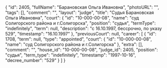 {
    "id": 2405,
    "fullName": "Барановская Ольга Ивановна",
    "photoURL": "",
    "tags": [],
    "comment": "",
    "layout": "judge",
    "title": "Судья Барановская Ольга Ивановна",
    "court": {
        "id": "10-000-00-08",
        "name": "суд Солигорского района и г.Солигорска",
        "position": "судья",
        "termType": "indefinitely",
        "term": null,
        "description": "c 16.10.1997, бессрочно, по указу 529",
        "timestamp": "16.10.1997"
    },
    "previousCourt": null,
    "career": [
        {
            "id": 1708,
            "term": null,
            "type": "appointed",
            "court": {
                "id": "10-000-00-08",
                "name": "суд Солигорского района и г.Солигорска"
            },
            "extra": [],
            "comment": "",
            "house_id": "10-000-00-08",
            "judge_id": 2405,
            "position": "судья",
            "term_type": "indefinitely",
            "timestamp": "1997-10-16",
            "decree_number": "529"
        }
    ]
}